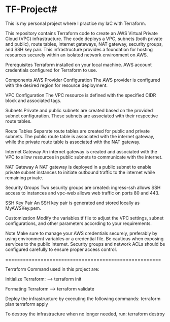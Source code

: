 # TF-Project# 

This is  my personal project where I practice my IaC with Terraform.

This repository contains Terraform code to create an AWS Virtual Private Cloud (VPC) infrastructure. The code deploys a VPC, subnets (both private and public), route tables, internet gateways, NAT gateway, security groups, and SSH key pair. This infrastructure provides a foundation for hosting resources securely within an isolated network environment on AWS.

Prerequisites
Terraform installed on your local machine.
AWS account credentials configured for Terraform to use.

Components
AWS Provider Configuration
The AWS provider is configured with the desired region for resource deployment.

VPC Configuration
The VPC resource is defined with the specified CIDR block and associated tags.

Subnets
Private and public subnets are created based on the provided subnet configuration. These subnets are associated with their respective route tables.

Route Tables
Separate route tables are created for public and private subnets. The public route table is associated with the internet gateway, while the private route table is associated with the NAT gateway.

Internet Gateway
An internet gateway is created and associated with the VPC to allow resources in public subnets to communicate with the internet.

NAT Gateway
A NAT gateway is deployed in a public subnet to enable private subnet instances to initiate outbound traffic to the internet while remaining private.

Security Groups
Two security groups are created: ingress-ssh allows SSH access to instances and vpc-web allows web traffic on ports 80 and 443.

SSH Key Pair
An SSH key pair is generated and stored locally as MyAWSKey.pem.

Customization
Modify the variables.tf file to adjust the VPC settings, subnet configurations, and other parameters according to your requirements.

Note
Make sure to manage your AWS credentials securely, preferably by using environment variables or a credential file.
Be cautious when exposing services to the public internet. Security groups and network ACLs should be configured carefully to ensure proper access control.

=====================================================

Terraform Command used in this project are:

Initialize Terraform:
--> terraform init

Formating Terraform
--> terraform  validate

Deploy the infrastructure by executing the following commands:
terraform plan
terraform apply

To destroy the infrastructure when no longer needed, run:
terraform destroy
